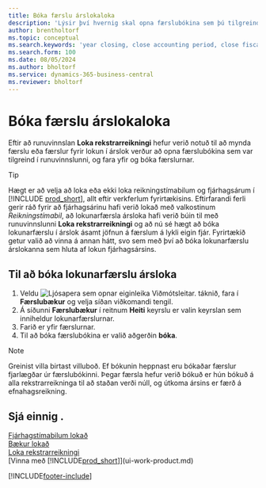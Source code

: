 ```yaml
---
title: Bóka færslu árslokaloka
description: 'Lýsir því hvernig skal opna færslubókina sem þú tilgreindir í runuvinnslunni Loka rekstrarreikningi, og svo endurskoða og bóka lokafærslu ársloka.'
author: brentholtorf
ms.topic: conceptual
ms.search.keywords: 'year closing, close accounting period, close fiscal year, bank account detailed trial balance'
ms.search.form: 100
ms.date: 08/05/2024
ms.author: bholtorf
ms.service: dynamics-365-business-central
ms.reviewer: bholtorf
---
```


# Bóka færslu árslokaloka

Eftir að runuvinnslan **Loka rekstrarreikningi** hefur verið notuð til að mynda færslu eða færslur fyrir lokun í árslok verður að opna færslubókina sem var tilgreind í runuvinnslunni,  og fara yfir og bóka færslurnar.  

> [!TIP]
> Hægt er að velja að loka eða ekki loka reikningstímabilum og fjárhagsárum í [!INCLUDE [prod_short](includes/prod_short.md)], allt eftir verkferlum fyrirtækisins. Eftirfarandi ferli gerir ráð fyrir að fjárhagsárinu hafi verið lokað með valkostinum *Reikningstímabil*, að lokunarfærsla ársloka hafi verið búin til með runuvinnslunni **Loka rekstrarreikningi** og að nú sé hægt að bóka lokunarfærslu í árslok ásamt jöfnun á færslum á lykli eigin fjár. Fyrirtækið getur valið að vinna á annan hátt, svo sem með því að bóka lokunarfærslu árslokanna sem hluta af lokun fjárhagsársins.

## Til að bóka lokunarfærslu ársloka

1. Veldu ![Ljósapera sem opnar eiginleika Viðmótsleitar.](media/ui-search/search_small.png "Segðu mér hvað þú vilt gera") táknið, fara í **Færslubækur** og velja síðan viðkomandi tengil.
2. Á síðunni **Færslubækur** í reitnum **Heiti** keyrslu er valin keyrslan sem inniheldur lokunarfærslurnar.
3. Farið er yfir færslurnar.
4. Til að bóka færslubókina er valið aðgerðin **bóka**.

> [!NOTE]  
> Greinist villa birtast villuboð. Ef bókunin heppnast eru bókaðar færslur fjarlægðar úr færslubókinni. Þegar færsla hefur verið bókuð er hún bókuð á alla rekstrarreikninga til að staðan verði núll, og útkoma ársins er færð á efnahagsreikning.

## Sjá einnig .

[Fjárhagstímabilum lokað](year-close-account-periods.md)    
[Bækur lokað](year-close-books.md)    
[Loka rekstrarreikningi](year-close-income-statement.md)    
[Vinna með [!INCLUDE[prod_short](includes/prod_short.md)]](ui-work-product.md)  


[!INCLUDE[footer-include](includes/footer-banner.md)]